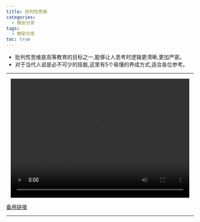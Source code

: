 ```yaml
---
title: 批判性思维
categories:
  - 晚安分享
tags:
  - 晚安分享
toc: true 
---
```


* 批判性思维是高等教育的目标之一,能够让人思考时逻辑更清晰,更加严密。
* 对于当代人说是必不可少的技能,这里有5个易懂的养成方式,适合各位参考。



---

<p style="text-align:center">
   <video width="480" height="320" controls>
       <source src="/video/20.mp4">
   </video>
</p>
 <p><a href="/video/20.mp4">备用链接</a></p>
 
---





